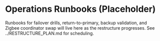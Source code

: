 # Operations Runbooks (Placeholder)

Runbooks for failover drills, return-to-primary, backup validation, and Zigbee coordinator swap will live here as the restructure progresses. See ../RESTRUCTURE_PLAN.md for scheduling.
